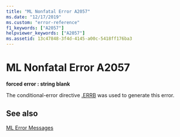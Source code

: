 ```yaml
---
title: "ML Nonfatal Error A2057"
ms.date: "12/17/2019"
ms.custom: "error-reference"
f1_keywords: ["A2057"]
helpviewer_keywords: ["A2057"]
ms.assetid: 13c47848-3f4d-4145-a00c-5418ff176ba3
---
```

# ML Nonfatal Error A2057

**forced error : string blank**

The conditional-error directive [.ERRB](../../assembler/masm/dot-errb.md) was used to generate this error.

## See also

[ML Error Messages](../../assembler/masm/ml-error-messages.md)<br/>